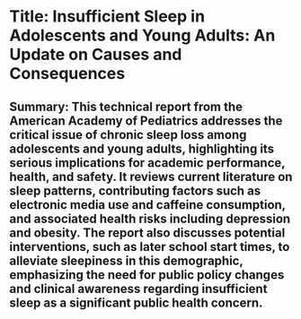 # Title: Insufficient Sleep in Adolescents and Young Adults: An Update on Causes and Consequences

## Summary: This technical report from the American Academy of Pediatrics addresses the critical issue of chronic sleep loss among adolescents and young adults, highlighting its serious implications for academic performance, health, and safety. It reviews current literature on sleep patterns, contributing factors such as electronic media use and caffeine consumption, and associated health risks including depression and obesity. The report also discusses potential interventions, such as later school start times, to alleviate sleepiness in this demographic, emphasizing the need for public policy changes and clinical awareness regarding insufficient sleep as a significant public health concern.